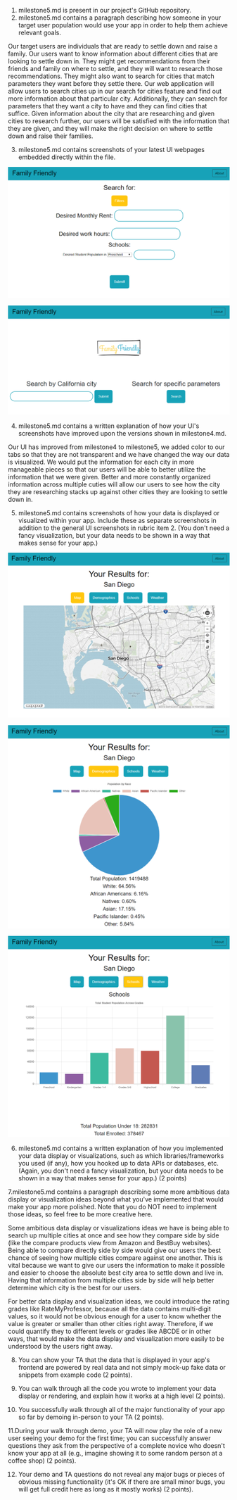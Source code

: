 1. milestone5.md is present in our project's GitHub repository.
2. milestone5.md contains a paragraph describing how someone in your target user population would use your app in order to help them achieve relevant goals. 

Our target users are individuals that are ready to settle down and raise a family. Our users want to know information about different cities that are looking to settle down in. They might get recommendations from their friends and family on where to settle, and they will want to research those recommendations. They might also want to search for cities that match parameters they want before they settle there. Our web application will allow users to search cities up in our search for cities feature and find out more information about that particular city. Additionally, they can search for parameters that they want a city to have and they can find cities that suffice. Given information about the city that are researching and given cities to research further, our users will be satisfied with the information that they are given, and they will make the right decision on where to settle down and raise their families.

3. milestone5.md contains screenshots of your latest UI webpages embedded directly within the file.

  ![ScreenShot 11](https://raw.githubusercontent.com/yimengsun/COGS121-project/master/ScreenShot11.png)
  
  ![ScreenShot 12](https://raw.githubusercontent.com/yimengsun/COGS121-project/master/ScreenShot12.PNG)
  
4. milestone5.md contains a written explanation of how your UI's screenshots have improved upon the versions shown in milestone4.md.

Our UI has improved from milestone4 to milestone5, we added color to our tabs so that they are not transparent and we have changed the way our data is visualized. We would put the information for each city in more manageable pieces so that our users will be able to better utilize the information that we were given. Better and more constantly organized information across multiple cuties will allow our users to see how the city they are researching stacks up against other cities they are looking to settle down in.

5. milestone5.md contains screenshots of how your data is displayed or visualized within your app. Include these as separate screenshots in addition to the general UI screenshots in rubric item 2. (You don't need a fancy visualization, but your data needs to be shown in a way that makes sense for your app.)

  ![ScreenShot 13](https://raw.githubusercontent.com/yimengsun/COGS121-project/master/ScreenShot13.PNG)
  
  ![ScreenShot 14](https://raw.githubusercontent.com/yimengsun/COGS121-project/master/ScreenShot14.PNG)
  
  ![ScreenShot 15](https://raw.githubusercontent.com/yimengsun/COGS121-project/master/ScreenShot15.PNG)

6. milestone5.md contains a written explanation of how you implemented your data display or visualizations, such as which libraries/frameworks you used (if any), how you hooked up to data APIs or databases, etc. (Again, you don't need a fancy visualization, but your data needs to be shown in a way that makes sense for your app.) (2 points)

7.milestone5.md contains a paragraph describing some more ambitious data display or visualization ideas beyond what you've implemented that would make your app more polished. Note that you do NOT need to implement those ideas, so feel free to be more creative here.

Some ambitious data display or visualizations ideas we have is being able to search up multiple cities at once and see how they compare side by side (like the compare products view from Amazon and BestBuy websites). Being able to compare directly side by side would give our users the best chance of seeing how multiple cities compare against one another. This is vital because we want to give our users the information to make it possible and easier to choose the absolute best city area to settle down and live in. Having that information from multiple cities side by side will help better determine which city is the best for our users.

For better data display and visualization ideas, we could introduce the rating grades like RateMyProfessor, because all the data contains multi-digit values, so it would not be obvious enough for a user to know whether the value is greater or smaller than other cities right away. Therefore, if we could quantify they to different levels or grades like ABCDE or in other ways, that would make the data display and visualization more easily to be understood by the users right away. 


8. You can show your TA that the data that is displayed in your app's frontend are powered by real data and not simply mock-up fake data or snippets from example code (2 points).

9. You can walk through all the code you wrote to implement your data display or rendering, and explain how it works at a high level (2 points).

10. You successfully walk through all of the major functionality of your app so far by demoing in-person to your TA (2 points).

11.During your walk through demo, your TA will now play the role of a new user seeing your demo for the first time; you can successfully answer questions they ask from the perspective of a complete novice who doesn't know your app at all (e.g., imagine showing it to some random person at a coffee shop) (2 points).

12. Your demo and TA questions do not reveal any major bugs or pieces of obvious missing functionality (it's OK if there are small minor bugs, you will get full credit here as long as it mostly works) (2 points).


